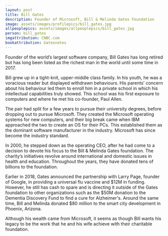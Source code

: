 ```yaml
---
layout: post
title: Bill Gates
description: Founder of Microsoft, Bill & Melinda Gates Foundation
image: assets/images/profilepics/bill_gates.jpg
allpeoplepics: assets/images/allpeoplepics/bill_gates.jpg
person: bill_gates
imgattribution: CNBC.com
bookattribution: Gatesnotes
---
```


Founder of the world’s largest software company, Bill Gates has long retired but has long been listed as the richest man in the world until some time in 2017. 

Bill grew up in a tight-knit, upper-middle class family. In his youth, he was a voracious reader but displayed withdrawn behaviours. His parents’ concern about his behaviour led them to enroll him in a private school in which his intellectual capabilities truly showed. This school was his first exposure to computers and where he met his co-founder, Paul Allen.

The pair had split for a few years to pursue their university degrees, before dropping out to pursue Microsoft. They created the Microsoft operating systems for new computers, and their big break came when IBM approached the two to create an OS for their PCs. This established them as the dominant software manufacturer in the industry. Microsoft has since become the industry standard. 

In 2000, he stepped down as the operating CEO, after he had come to a decision to devote his focus to the Bill & Melinda Gates foundation. The charity’s initiatives revolve around international and domestic issues in health and education. Throughout the years, they have donated tens of billions to the foundation. 

Earlier in 2018, Gates announced the partnership with Larry Page, founder of Google, in providing a universal flu vaccine and $12M in funding. However, he still has cash to spare and is directing it outside of the Gates foundation to other organizations such as the $50M donation to the Dementia Discovery Fund to find a cure for Alzheimer's. Around the same time, Bill and Melinda donated $80 million to the smart city development in Phoenix, Arizona. 

Although his wealth came from Microsoft, it seems as though Bill wants his legacy to be the work that he and his wife achieve with their charitable foundation. 

